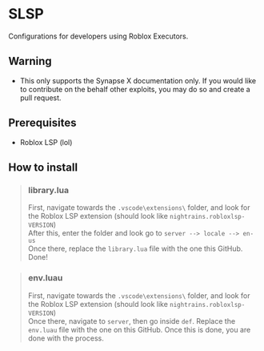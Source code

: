 # SLSP
 Configurations for developers using Roblox Executors.

## Warning
- This only supports the Synapse X documentation only. If you would like to contribute on the behalf other exploits, you may do so and create a pull request.

## Prerequisites
- Roblox LSP (lol)

## How to install
> ### library.lua
> First, navigate towards the `.vscode\extensions\` folder, and look for the Roblox LSP extension (should look like `nightrains.robloxlsp-VERSION`)\
> After this, enter the folder and look go to `server --> locale --> en-us`\
> Once there, replace the `library.lua` file with the one this GitHub. Done!

> ### env.luau
> First, navigate towards the `.vscode\extensions\` folder, and look for the Roblox LSP extension (should look like `nightrains.robloxlsp-VERSION`)\
> Once there, navigate to `server`, then go inside `def`.
> Replace the `env.luau` file with the one on this GitHub. Once this is done, you are done with the process.